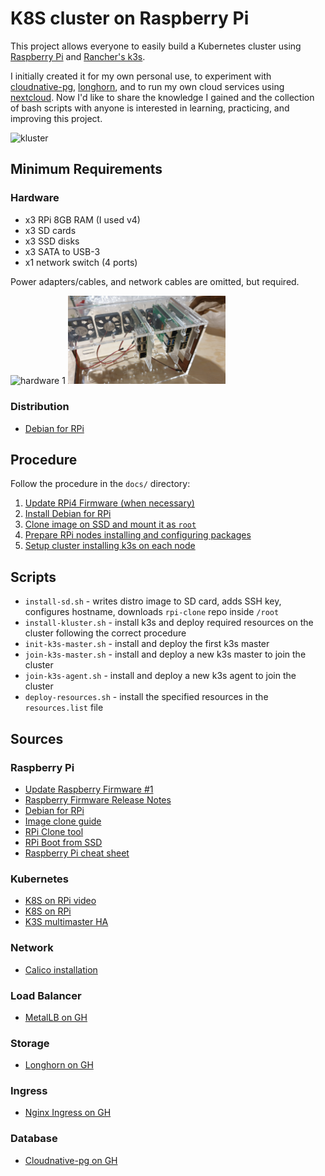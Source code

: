 # K8S cluster on Raspberry Pi

This project allows everyone to easily build a Kubernetes cluster using [Raspberry Pi](https://www.raspberrypi.com/)
and [Rancher's k3s](https://docs.k3s.io/).

I initially created it for my own personal use, to experiment with [cloudnative-pg](https://cloudnative-pg.io/),
[longhorn](https://longhorn.io/), and to run my own cloud services using [nextcloud](https://nextcloud.com/). Now I'd like to share the
knowledge I gained and the collection of bash scripts with anyone is interested in
learning, practicing, and improving this project.

![kluster](docs/images/kluster_02.jpg)

## Minimum Requirements

### Hardware

* x3 RPi 8GB RAM (I used v4)
* x3 SD cards
* x3 SSD disks
* x3 SATA to USB-3
* x1 network switch (4 ports)

Power adapters/cables, and network cables are omitted, but required.

<img src="docs/images/kluster_00.jpg" width="50%" alt="hardware 1">
<img src="docs/images/kluster_01.jpg" width="50%" alt="hardware 2">

### Distribution

* [Debian for RPi](https://raspi.debian.net/tested-images/)

## Procedure

Follow the procedure in the `docs/` directory:

1. [Update RPi4 Firmware (when necessary)](docs/01-update-firmware.md)
2. [Install Debian for RPi](docs/02-install-debian.md)
3. [Clone image on SSD and mount it as `root`](docs/03-clone-image-on-ssd.md)
4. [Prepare RPi nodes installing and configuring packages](docs/04-preparing-nodes.md)
5. [Setup cluster installing k3s on each node](docs/05-setup-k8s.md)

## Scripts

* `install-sd.sh` - writes distro image to SD card, adds SSH key, configures hostname, downloads `rpi-clone` repo inside `/root`
* `install-kluster.sh` - install k3s and deploy required resources on the cluster following the correct procedure
* `init-k3s-master.sh` - install and deploy the first k3s master
* `join-k3s-master.sh` - install and deploy a new k3s master to join the cluster
* `join-k3s-agent.sh` - install and deploy a new k3s agent to join the cluster
* `deploy-resources.sh` - install the specified resources in the `resources.list` file

## Sources

### Raspberry Pi

* [Update Raspberry Firmware #1](https://lemariva.com/blog/2020/12/raspberry-pi-4-ssd-booting-enabled-trim)
* [Raspberry Firmware Release Notes](https://github.com/raspberrypi/rpi-eeprom)
* [Debian for RPi](https://raspi.debian.net/defaults-and-settings/)
* [Image clone guide](https://notenoughtech.com/raspberry-pi/how-to-boot-raspberry-pi-4-from-usb/)
* [RPi Clone tool](https://github.com/billw2/rpi-clone)
* [RPi Boot from SSD](https://jamesachambers.com/new-raspberry-pi-4-bootloader-usb-network-boot-guide/)
* [Raspberry Pi cheat sheet](https://github.com/LukaszLapaj/raspberry-pi-cheat-sheet)

### Kubernetes

* [K8S on RPi video](https://www.youtube.com/watch?v=B2wAJ5FLOYw)
* [K8S on RPi](https://uthark.github.io/post/2020-09-02-installing-kubernetes-raspberrypi/)
* [K3S multimaster HA](https://rancher.com/docs/k3s/latest/en/installation/ha-embedded/)

### Network

* [Calico installation](https://docs.projectcalico.org/getting-started/kubernetes/k3s/multi-node-install)

### Load Balancer

* [MetalLB on GH](https://github.com/metallb/metallb)

### Storage

* [Longhorn on GH](https://github.com/longhorn/longhorn)

### Ingress

* [Nginx Ingress on GH](https://github.com/kubernetes/ingress-nginx)

### Database

* [Cloudnative-pg on GH](https://github.com/cloudnative-pg/cloudnative-pg)

